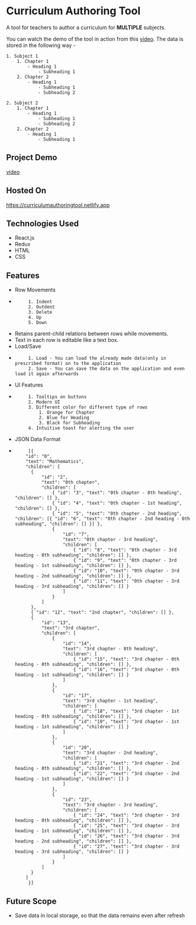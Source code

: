 # Curriculum Authoring Tool

A tool for teachers to author a curriculum for **MULTIPLE** subjects.

You can watch the demo of the tool in action from this [video](https://drive.google.com/file/d/1gD-LcdtBWC2H_JpN_JEH0sI3UbGABDMV/view?usp=sharing). The data is stored in the following way -

```
1. Subject 1
    1. Chapter 1
        - Heading 1
            - Subheading 1
    2. Chapter 2
        - Heading 1
            - Subheading 1
            - Subheading 2

2. Subject 2
    1. Chapter 1
        - Heading 1
            - Subheading 1
            - Subheading 2
    2. Chapter 2
        - Heading 1
            - Subheading 1
```

## Project Demo

[video](https://drive.google.com/file/d/1gD-LcdtBWC2H_JpN_JEH0sI3UbGABDMV/view?usp=sharing)

## Hosted On

https://curriculumauthoringtool.netlify.app

## Technologies Used

-   React.js
-   Redux
-   HTML
-   CSS

## Features

-   Row Movements
-          1. Indent
           2. Outdent
           3. Delete
           4. Up
           5. Down
-   Retains parent-child relations between rows while movements.
-   Text in each row is editable like a text box.
-   Load/Save
-          1. Load - You can load the already made data(only in prescribed format) on to the application
           2. Save - You can save the data on the application and even load it again afterwards
-   UI Features
-          1. Tooltips on buttons
           2. Modern UI
           3. Different color for different type of rows
               1. Orange for Chapter
               2. Blue for Heading
               3. Black for Subheading
           4. Intuitive toast for alerting the user
-   JSON Data Format
-          [{
          "id": "0",
          "text": "Mathematics",
          "children": [
          	{
          		"id": "2",
          		"text": "0th chapter",
          		"children": [
          			{ "id": "3", "text": "0th chapter - 0th heading", "children": [] },
          			{ "id": "4", "text": "0th chapter - 1st heading", "children": [] },
          			{ "id": "5", "text": "0th chapter - 2nd heading", "children": [{ "id": "6", "text": "0th chapter - 2nd heading - 0th subheading", "children": [] }] },
          			{
          				"id": "7",
          				"text": "0th chapter - 3rd heading",
          				"children": [
          					{ "id": "8", "text": "0th chapter - 3rd heading - 0th subheading", "children": [] },
          					{ "id": "9", "text": "0th chapter - 3rd heading - 1st subheading", "children": [] },
          					{ "id": "10", "text": "0th chapter - 3rd heading - 2nd subheading", "children": [] },
          					{ "id": "11", "text": "0th chapter - 3rd heading - 3rd subheading", "children": [] }
          				]
          			}
          		]
          	},
          	{ "id": "12", "text": "2nd chapter", "children": [] },
          	{
          		"id": "13",
          		"text": "3rd chapter",
          		"children": [
          			{
          				"id": "14",
          				"text": "3rd chapter - 0th heading",
          				"children": [
          					{ "id": "15", "text": "3rd chapter - 0th heading - 0th subheading", "children": [] },
          					{ "id": "16", "text": "3rd chapter - 0th heading - 1st subheading", "children": [] }
          				]
          			},
          			{
          				"id": "17",
          				"text": "3rd chapter - 1st heading",
          				"children": [
          					{ "id": "18", "text": "3rd chapter - 1st heading - 0th subheading", "children": [] },
          					{ "id": "19", "text": "3rd chapter - 1st heading - 1st subheading", "children": [] }
          				]
          			},
          			{
          				"id": "20",
          				"text": "3rd chapter - 2nd heading",
          				"children": [
          					{ "id": "21", "text": "3rd chapter - 2nd heading - 0th subheading", "children": [] },
          					{ "id": "22", "text": "3rd chapter - 2nd heading - 1st subheading", "children": [] }
          				]
          			},
          			{
          				"id": "23",
          				"text": "3rd chapter - 3rd heading",
          				"children": [
          					{ "id": "24", "text": "3rd chapter - 3rd heading - 0th subheading", "children": [] },
          					{ "id": "25", "text": "3rd chapter - 3rd heading - 1st subheading", "children": [] },
          					{ "id": "26", "text": "3rd chapter - 3rd heading - 2nd subheading", "children": [] },
          					{ "id": "27", "text": "3rd chapter - 3rd heading - 3rd subheading", "children": [] }
          				]
          			}
          		]
          	}
          ]
           }]

## Future Scope

-   Save data in local storage, so that the data remains even after refresh
